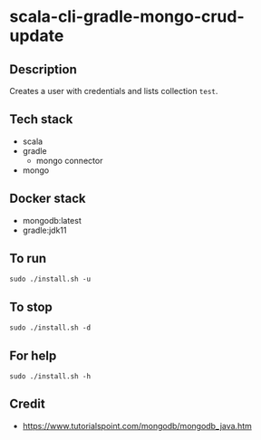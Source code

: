 # scala-cli-gradle-mongo-crud-update

## Description
Creates a user with credentials
and lists collection `test`.

## Tech stack
- scala
- gradle
  - mongo connector
- mongo

## Docker stack
- mongodb:latest
- gradle:jdk11

## To run
`sudo ./install.sh -u`

## To stop
`sudo ./install.sh -d`

## For help
`sudo ./install.sh -h`

## Credit
- https://www.tutorialspoint.com/mongodb/mongodb_java.htm
